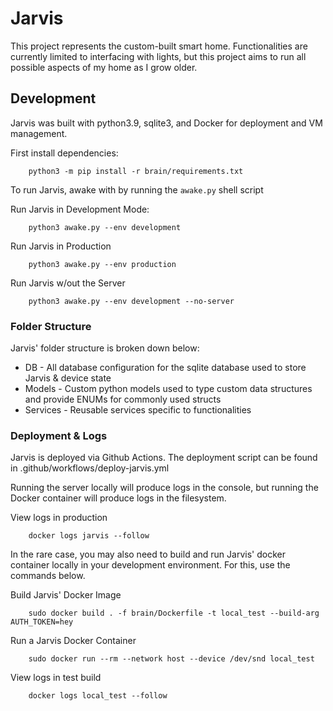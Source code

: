 # Jarvis

This project represents the custom-built smart home. Functionalities are currently limited to interfacing with lights, but this project aims to run all possible aspects of my home as I grow older.

## Development
Jarvis was built with python3.9, sqlite3, and Docker for deployment and VM management.

First install dependencies:

```
    python3 -m pip install -r brain/requirements.txt
```

To run Jarvis, awake with by running the `awake.py` shell script

Run Jarvis in Development Mode:
```
    python3 awake.py --env development
```

Run Jarvis in Production
```
    python3 awake.py --env production 
```

Run Jarvis w/out the Server
```
    python3 awake.py --env development --no-server
```

### Folder Structure
Jarvis' folder structure is broken down below:

* DB - All database configuration for the sqlite database used to store Jarvis & device state
* Models - Custom python models used to type custom data structures and provide ENUMs for commonly used structs
* Services - Reusable services specific to functionalities


### Deployment & Logs

Jarvis is deployed via Github Actions. The deployment script can be found in .github/workflows/deploy-jarvis.yml

Running the server locally will produce logs in the console, but running the Docker container will produce logs in the filesystem.

View logs in production
```
    docker logs jarvis --follow
```

In the rare case, you may also need to build and run Jarvis' docker container locally in your development environment. For this, use the commands below.

Build Jarvis' Docker Image 
```
    sudo docker build . -f brain/Dockerfile -t local_test --build-arg AUTH_TOKEN=hey
```

Run a Jarvis Docker Container
```
    sudo docker run --rm --network host --device /dev/snd local_test
```

View logs in test build
```
    docker logs local_test --follow
```
